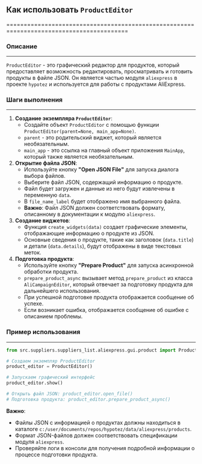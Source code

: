## Как использовать `ProductEditor` 
=========================================================================================

### Описание
-------------------------
`ProductEditor` - это графический редактор для продуктов, который предоставляет возможность редактировать, просматривать и готовить продукты в файле JSON. Он является частью модуля `aliexpress` в проекте `hypotez` и используется для работы с продуктами AliExpress.

### Шаги выполнения
-------------------------
1. **Создание экземпляра `ProductEditor`**: 
    - Создайте объект `ProductEditor` с помощью функции `ProductEditor(parent=None, main_app=None)`. 
    - `parent` - это родительский виджет, который является необязательным. 
    - `main_app` - это ссылка на главный объект приложения `MainApp`, который также является необязательным.
2. **Открытие файла JSON**: 
    - Используйте кнопку **"Open JSON File"** для запуска диалога выбора файлов.
    - Выберите файл JSON, содержащий информацию о продукте.
    - Файл будет загружен и данные из него будут извлечены в переменную `data`.
    - В `file_name_label` будет отображено имя выбранного файла.
    - **Важно**: Файл JSON должен соответствовать формату, описанному в документации к модулю `aliexpress`.
3. **Создание виджетов**:
    - Функция `create_widgets(data)` создает графические элементы, отображающие информацию о продукте из JSON.
    - Основные сведения о продукте, такие как заголовок (`data.title`) и детали (`data.details`), будут отображены в виде текстовых меток.
4. **Подготовка продукта**: 
    - Используйте кнопку **"Prepare Product"** для запуска асинхронной обработки продукта.
    - `prepare_product_async` вызывает метод `prepare_product` из класса `AliCampaignEditor`, который отвечает за подготовку продукта для дальнейшего использования.
    - При успешной подготовке продукта отображается сообщение об успехе.
    - Если возникает ошибка, отображается сообщение об ошибке с описанием проблемы.

### Пример использования
-------------------------

```python
from src.suppliers.suppliers_list.aliexpress.gui.product import ProductEditor

# Создаем экземпляр ProductEditor
product_editor = ProductEditor()

# Запускаем графический интерфейс
product_editor.show()

# Открыть файл JSON: product_editor.open_file()
# Подготовка продукта: product_editor.prepare_product_async()
```

**Важно**:

- Файлы JSON с информацией о продуктах должны находиться в каталоге `c:/user/documents/repos/hypotez/data/aliexpress/products`.
- Формат JSON-файлов должен соответствовать спецификации модуля `aliexpress`.
- Проверяйте логи в консоли для получения подробной информации о процессе подготовки продукта.